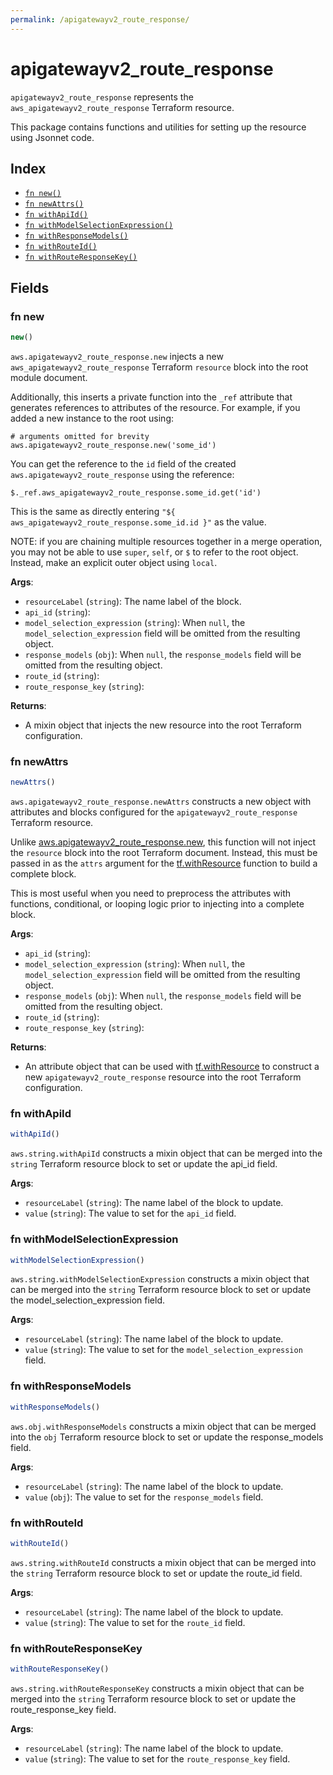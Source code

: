 ```yaml
---
permalink: /apigatewayv2_route_response/
---
```


# apigatewayv2_route_response

`apigatewayv2_route_response` represents the `aws_apigatewayv2_route_response` Terraform resource.



This package contains functions and utilities for setting up the resource using Jsonnet code.


## Index

* [`fn new()`](#fn-new)
* [`fn newAttrs()`](#fn-newattrs)
* [`fn withApiId()`](#fn-withapiid)
* [`fn withModelSelectionExpression()`](#fn-withmodelselectionexpression)
* [`fn withResponseModels()`](#fn-withresponsemodels)
* [`fn withRouteId()`](#fn-withrouteid)
* [`fn withRouteResponseKey()`](#fn-withrouteresponsekey)

## Fields

### fn new

```ts
new()
```


`aws.apigatewayv2_route_response.new` injects a new `aws_apigatewayv2_route_response` Terraform `resource`
block into the root module document.

Additionally, this inserts a private function into the `_ref` attribute that generates references to attributes of the
resource. For example, if you added a new instance to the root using:

    # arguments omitted for brevity
    aws.apigatewayv2_route_response.new('some_id')

You can get the reference to the `id` field of the created `aws.apigatewayv2_route_response` using the reference:

    $._ref.aws_apigatewayv2_route_response.some_id.get('id')

This is the same as directly entering `"${ aws_apigatewayv2_route_response.some_id.id }"` as the value.

NOTE: if you are chaining multiple resources together in a merge operation, you may not be able to use `super`, `self`,
or `$` to refer to the root object. Instead, make an explicit outer object using `local`.

**Args**:
  - `resourceLabel` (`string`): The name label of the block.
  - `api_id` (`string`): 
  - `model_selection_expression` (`string`):  When `null`, the `model_selection_expression` field will be omitted from the resulting object.
  - `response_models` (`obj`):  When `null`, the `response_models` field will be omitted from the resulting object.
  - `route_id` (`string`): 
  - `route_response_key` (`string`): 

**Returns**:
- A mixin object that injects the new resource into the root Terraform configuration.


### fn newAttrs

```ts
newAttrs()
```


`aws.apigatewayv2_route_response.newAttrs` constructs a new object with attributes and blocks configured for the `apigatewayv2_route_response`
Terraform resource.

Unlike [aws.apigatewayv2_route_response.new](#fn-apigatewayv2routeresponsenew), this function will not inject the `resource`
block into the root Terraform document. Instead, this must be passed in as the `attrs` argument for the
[tf.withResource](https://github.com/tf-libsonnet/core/tree/main/docs#fn-withresource) function to build a complete block.

This is most useful when you need to preprocess the attributes with functions, conditional, or looping logic prior to
injecting into a complete block.

**Args**:
  - `api_id` (`string`): 
  - `model_selection_expression` (`string`):  When `null`, the `model_selection_expression` field will be omitted from the resulting object.
  - `response_models` (`obj`):  When `null`, the `response_models` field will be omitted from the resulting object.
  - `route_id` (`string`): 
  - `route_response_key` (`string`): 

**Returns**:
  - An attribute object that can be used with [tf.withResource](https://github.com/tf-libsonnet/core/tree/main/docs#fn-withresource) to construct a new `apigatewayv2_route_response` resource into the root Terraform configuration.


### fn withApiId

```ts
withApiId()
```

`aws.string.withApiId` constructs a mixin object that can be merged into the `string`
Terraform resource block to set or update the api_id field.



**Args**:
  - `resourceLabel` (`string`): The name label of the block to update.
  - `value` (`string`): The value to set for the `api_id` field.


### fn withModelSelectionExpression

```ts
withModelSelectionExpression()
```

`aws.string.withModelSelectionExpression` constructs a mixin object that can be merged into the `string`
Terraform resource block to set or update the model_selection_expression field.



**Args**:
  - `resourceLabel` (`string`): The name label of the block to update.
  - `value` (`string`): The value to set for the `model_selection_expression` field.


### fn withResponseModels

```ts
withResponseModels()
```

`aws.obj.withResponseModels` constructs a mixin object that can be merged into the `obj`
Terraform resource block to set or update the response_models field.



**Args**:
  - `resourceLabel` (`string`): The name label of the block to update.
  - `value` (`obj`): The value to set for the `response_models` field.


### fn withRouteId

```ts
withRouteId()
```

`aws.string.withRouteId` constructs a mixin object that can be merged into the `string`
Terraform resource block to set or update the route_id field.



**Args**:
  - `resourceLabel` (`string`): The name label of the block to update.
  - `value` (`string`): The value to set for the `route_id` field.


### fn withRouteResponseKey

```ts
withRouteResponseKey()
```

`aws.string.withRouteResponseKey` constructs a mixin object that can be merged into the `string`
Terraform resource block to set or update the route_response_key field.



**Args**:
  - `resourceLabel` (`string`): The name label of the block to update.
  - `value` (`string`): The value to set for the `route_response_key` field.
